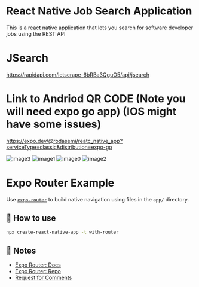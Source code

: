 # React Native Job Search Application

This is a react native application that lets you search for software developer jobs using the REST API 

# JSearch 
https://rapidapi.com/letscrape-6bRBa3QguO5/api/jsearch

# Link to Andriod QR CODE (Note you will need expo go app) (IOS might have some issues)

https://expo.dev/@rodasemi/reatc_native_app?serviceType=classic&distribution=expo-go

![image3](https://github.com/rodasemi5/job_search_app/assets/102709175/1f6685f9-faa6-4061-8dca-65a562f40371)
![image1](https://github.com/rodasemi5/job_search_app/assets/102709175/90838570-f9a0-4844-9280-297caa278b0d)
![image0](https://github.com/rodasemi5/job_search_app/assets/102709175/9feea03b-f149-4b85-9a5a-e243cc77b5c2)
![image2](https://github.com/rodasemi5/job_search_app/assets/102709175/69d4ebb9-b848-43e6-8bef-61544ec02464)





# Expo Router Example

Use [`expo-router`](https://expo.github.io/router) to build native navigation using files in the `app/` directory.

## 🚀 How to use

```sh
npx create-react-native-app -t with-router
```

## 📝 Notes

- [Expo Router: Docs](https://expo.github.io/router)
- [Expo Router: Repo](https://github.com/expo/router)
- [Request for Comments](https://github.com/expo/router/discussions/1)
